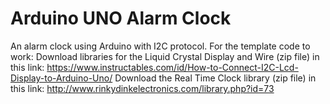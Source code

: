 # Arduino UNO Alarm Clock
An alarm clock using Arduino with I2C protocol.
For the template code to work:
Download libraries for the Liquid Crystal Display and Wire (zip file) in this link: https://www.instructables.com/id/How-to-Connect-I2C-Lcd-Display-to-Arduino-Uno/
Download the Real Time Clock library (zip file) in this link: http://www.rinkydinkelectronics.com/library.php?id=73
